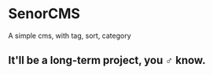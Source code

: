 SenorCMS
========

A simple cms, with tag, sort, category   
   
  
  
It'll be a long-term project, you ♂ know.
----
